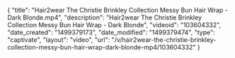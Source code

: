 {
    "title": "Hair2wear The Christie Brinkley Collection Messy Bun Hair Wrap - Dark Blonde.mp4",
    "description": "Hair2wear The Christie Brinkley Collection Messy Bun Hair Wrap - Dark Blonde",
    "videoid": "103604332",
    "date_created": "1499379173",
    "date_modified": "1499379474",
    "type": "captivate",
    "layout": "video",
    "url": "\/v\/hair2wear-the-christie-brinkley-collection-messy-bun-hair-wrap-dark-blonde-mp4\/103604332"
}